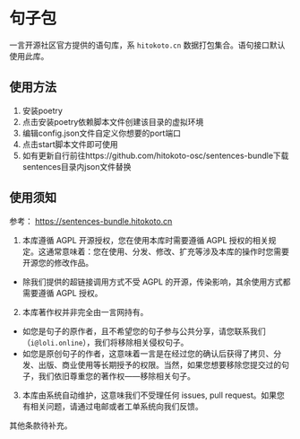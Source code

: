 # 句子包

一言开源社区官方提供的语句库，系 `hitokoto.cn` 数据打包集合。语句接口默认使用此库。

## 使用方法

1. 安装poetry
2. 点击安装poetry依赖脚本文件创建该目录的虚拟环境
3. 编辑config.json文件自定义你想要的port端口
4. 点击start脚本文件即可使用
5. 如有更新自行前往https://github.com/hitokoto-osc/sentences-bundle下载sentences目录内json文件替换

## 使用须知

参考： <https://sentences-bundle.hitokoto.cn>

1. 本库遵循 AGPL 开源授权，您在使用本库时需要遵循 AGPL 授权的相关规定。这通常意味着：您在使用、分发、修改、扩充等涉及本库的操作时您需要开源您的修改作品。
*  除我们提供的超链接调用方式不受 AGPL 的开源，传染影响，其余使用方式都需要遵循 AGPL 授权。
2. 本库著作权并非完全由一言网持有。
* 如您是句子的原作者，且不希望您的句子参与公共分享，请您联系我们（`i@loli.online`），我们将移除相关侵权句子。
* 如您是原创句子的作者，这意味着一言是在经过您的确认后获得了拷贝、分发、出版、商业使用等长期授予的权限。当然，如果您想要移除您提交过的句子，我们依旧尊重您的著作权——移除相关句子。
3. 本库由系统自动维护，这意味我们不受理任何 issues, pull request。如果您有相关问题，请通过电邮或者工单系统向我们反馈。

其他条款待补充。
